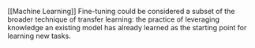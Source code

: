 [[Machine Learning]]
Fine-tuning could be considered a subset of the broader technique of transfer learning: the practice of leveraging knowledge an existing model has already learned as the starting point for learning new tasks.